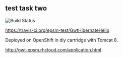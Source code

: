 ## test task two

![Build Status](https://travis-ci.org/epsm-test/GwtHibernateHello.svg?branch=master)

https://travis-ci.org/epsm-test/GwtHibernateHello

Deployed on OpenShift in diy cartridge with Tomcat 8.

http://gwt-epsm.rhcloud.com/application.html